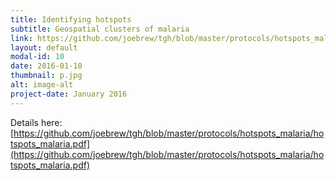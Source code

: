 ```yaml
---
title: Identifying hotspots
subtitle: Geospatial clusters of malaria
link: https://github.com/joebrew/tgh/blob/master/protocols/hotspots_malaria/hotspots_malaria.pdf
layout: default
modal-id: 10
date: 2016-01-10
thumbnail: p.jpg
alt: image-alt
project-date: January 2016
---
```



Details here: 
[https://github.com/joebrew/tgh/blob/master/protocols/hotspots_malaria/hotspots_malaria.pdf](https://github.com/joebrew/tgh/blob/master/protocols/hotspots_malaria/hotspots_malaria.pdf)
